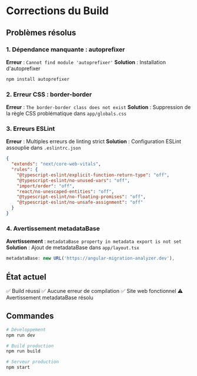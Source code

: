 # Corrections du Build

## Problèmes résolus

### 1. Dépendance manquante : autoprefixer
**Erreur** : `Cannot find module 'autoprefixer'`
**Solution** : Installation d'autoprefixer
```bash
npm install autoprefixer
```

### 2. Erreur CSS : border-border
**Erreur** : `The border-border class does not exist`
**Solution** : Suppression de la règle CSS problématique dans `app/globals.css`

### 3. Erreurs ESLint
**Erreur** : Multiples erreurs de linting strict
**Solution** : Configuration ESLint assouplie dans `.eslintrc.json`
```json
{
  "extends": "next/core-web-vitals",
  "rules": {
    "@typescript-eslint/explicit-function-return-type": "off",
    "@typescript-eslint/no-unused-vars": "off",
    "import/order": "off",
    "react/no-unescaped-entities": "off",
    "@typescript-eslint/no-floating-promises": "off",
    "@typescript-eslint/no-unsafe-assignment": "off"
  }
}
```

### 4. Avertissement metadataBase
**Avertissement** : `metadataBase property in metadata export is not set`
**Solution** : Ajout de metadataBase dans `app/layout.tsx`
```typescript
metadataBase: new URL('https://angular-migration-analyzer.dev'),
```

## État actuel

✅ Build réussi
✅ Aucune erreur de compilation
✅ Site web fonctionnel
⚠️ Avertissement metadataBase résolu

## Commandes

```bash
# Développement
npm run dev

# Build production
npm run build

# Serveur production
npm start
```